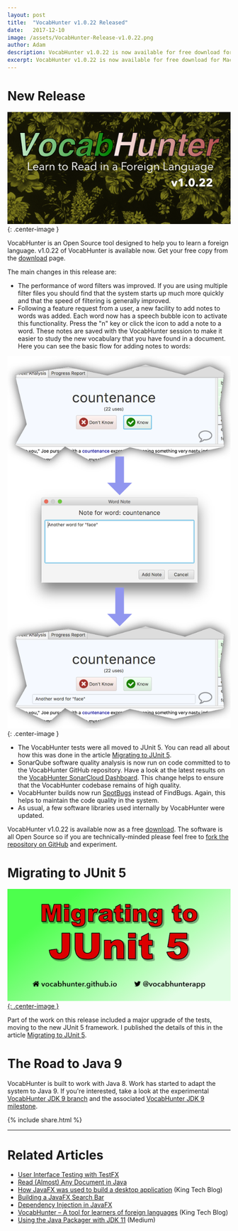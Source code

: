 ```yaml
---
layout: post
title:  "VocabHunter v1.0.22 Released"
date:   2017-12-10
image: /assets/VocabHunter-Release-v1.0.22.png
author: Adam
description: VocabHunter v1.0.22 is now available for free download for Mac, Windows and Linux
excerpt: VocabHunter v1.0.22 is now available for free download for Mac, Windows and Linux.  You can now add notes to words for later study, filters are now even faster and more.
---
```

# New Release
![VocabHunter v1.0.22](/assets/VocabHunter-Release-v1.0.22.png){: .center-image }

VocabHunter is an Open Source tool designed to help you to learn a foreign language.  v1.0.22 of VocabHunter is available now.  Get your free copy from the [download](/download) page.

The main changes in this release are:

* The performance of word filters was improved.  If you are using multiple filter files you should find that the system starts up much more quickly and that the speed of filtering is generally improved.
* Following a feature request from a user, a new facility to add notes to words was added.  Each word now has a speech bubble icon to activate this functionality.  Press the "n" key or click the icon to add a note to a word.  These notes are saved with the VocabHunter session to make it easier to study the new vocabulary that you have found in a document.  Here you can see the basic flow for adding notes to words:

![VocabHunter Add Note to Word](/assets/VocabHunter-v1.0.22-Add-Word-Note.png){: .center-image }

* The VocabHunter tests were all moved to JUnit 5.  You can read all about how this was done in the article [Migrating to JUnit 5].
* SonarQube software quality analysis is now run on code committed to to the VocabHunter GitHub repository.  Have a look at the latest results on the [VocabHunter SonarCloud Dashboard].  This change helps to ensure that the VocabHunter codebase remains of high quality.
* VocabHunter builds now run [SpotBugs] instead of FindBugs.  Again, this helps to maintain the code quality in the system.
* As usual, a few software libraries used internally by VocabHunter were updated.

VocabHunter v1.0.22 is available now as a free [download](/download).  The software is all Open Source so if you are technically-minded please feel free to [fork the repository on GitHub][GitHub] and experiment.

# Migrating to JUnit 5
[![Migrating to JUnit 5](/assets/VocabHunter-JUnit-5-Title.png){: .center-image }][Migrating to JUnit 5]

Part of the work on this release included a major upgrade of the tests, moving to the new JUnit 5 framework.  I published the details of this in the article [Migrating to JUnit 5].

# The Road to Java 9

VocabHunter is built to work with Java 8.  Work has started to adapt the system to Java 9.  If you're interested, take a look at the experimental [VocabHunter JDK 9 branch] and the associated [VocabHunter JDK 9 milestone].

{% include share.html %}
___

# Related Articles
* [User Interface Testing with TestFX]
* [Read (Almost) Any Document in Java]
* [How JavaFX was used to build a desktop application][KingTechBlog2] (King Tech Blog)
* [Building a JavaFX Search Bar]
* [Dependency Injection in JavaFX]
* [VocabHunter – A tool for learners of foreign languages][KingTechBlog1] (King Tech Blog)
* [Using the Java Packager with JDK 11] (Medium)

[Dependency Injection in JavaFX]:/2016/11/13/JavaFX-Dependency-Injection.html
[User Interface Testing with TestFX]:/2016/07/27/TestFX.html
[Building a JavaFX Search Bar]:/2017/01/15/Search-Bar.html
[Read (Almost) Any Document in Java]:/2017/04/30/Read-Any-Document-Format.html
[How to Use VocabHunter]:/help
[Migrating to JUnit 5]:/2017/10/17/migrating-to-junit-5.html
[Using the Java Packager with JDK 11]:https://medium.com/@adam_carroll/java-packager-with-jdk11-31b3d620f4a8

[GitHub]:https://github.com/VocabHunter/VocabHunter

[KingTechBlog1]:https://techblog.king.com/vocabhunter-a-tool-for-learners-of-foreign-languages/
[KingTechBlog2]:https://medium.com/techking/how-javafx-was-used-to-build-a-desktop-application-7d4c680d8dc

[VocabHunter SonarCloud Dashboard]:https://sonarcloud.io/dashboard?id=io.github.vocabhunter%3Avocabhunter

[VocabHunter JDK 9 branch]:https://github.com/VocabHunter/VocabHunter/tree/jdk9
[VocabHunter JDK 9 milestone]:https://github.com/VocabHunter/VocabHunter/milestone/1

[SpotBugs]:https://github.com/spotbugs/spotbugs